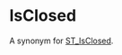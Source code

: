 # IsClosed

A synonym for [ST_IsClosed](/sql-statements-structure/geographic-geometric-features/geometry-properties/st_isclosed/).